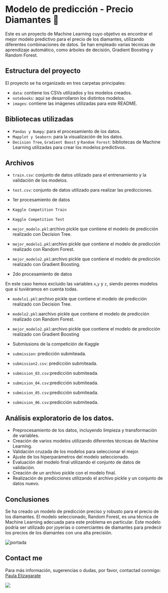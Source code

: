 # Modelo de predicción - Precio Diamantes 💎

Este es un proyecto de Machine Learning cuyo objetivo es encontrar el mejor modelo predictivo para el precio de los diamantes, utilizando diferentes combinaciones de datos. Se han empleado varias técnicas de aprendizaje automático, como árboles de decisión, Gradient Boosting y Random Forest.

## Estructura del proyecto

El proyecto se ha organizado en tres carpetas principales:

- `data`: contiene los CSVs utilizados y los modelos creados.
- `notebooks`: aquí se desarrollaron los distintos modelos.
- `images`: contiene las imágenes utilizadas para este README.


## Bibliotecas utilizadas

- `Pandas y Numpy`: para el procesamiento de los datos.
- `Mapplot y Seaborn`: para la visualización de los datos.
- `Decision Tree`, `Gradient Boost` y `Random Forest`: bibliotecas de Machine Learning utilizadas para crear los modelos predictivos.

## Archivos

- `train.csv`: conjunto de datos utilizado para el entrenamiento y la validación de los modelos.
- `test.csv`: conjunto de datos utilizado para realizar las predicciones.

- 1er procesamiento de datos

- `Kaggle Competition Train`
- `Kaggle Competition Test`
- `mejor_modelo.pkl`:archivo pickle que contiene el modelo de predicción realizado con Decision Tree.
- `mejor_modelo1.pkl`:archivo pickle que contiene el modelo de predicción realizado con Random Forest.
- `mejor_modelo2.pkl`:archivo pickle que contiene el modelo de predicción realizado con Gradient Boosting.


- 2do procesamiento de datos

En este caso hemos excluido las variables `x`,`y` y `z`, siendo peores modelos que si tuviéramos en cuenta todas. 

- `modelo1.pkl`:archivo pickle que contiene el modelo de predicción realizado con Decision Tree.
- `modelo2.pkl`:aarchivo pickle que contiene el modelo de predicción realizado con Random Forest.
- `mejor_modelo2.pkl`:archivo pickle que contiene el modelo de predicción realizado con Gradient Boosting


- Submissions de la competición de Kaggle

- `submission`: predicción submiteada.
- `submission2.csv`: predicción submiteada.
- `submision_03.csv`:predicción submiteada.
- `submision_04.csv`:predicción submiteada.
- `submision_05.csv`:predicción submiteada.
- `submision_06.csv`:predicción submiteada.

## Análisis exploratorio de los datos.

- Preprocesamiento de los datos, incluyendo limpieza y transformación de variables.
- Creación de varios modelos utilizando diferentes técnicas de Machine Learning.
- Validación cruzada de los modelos para seleccionar el mejor.
- Ajuste de los hiperparámetros del modelo seleccionado.
- Evaluación del modelo final utilizando el conjunto de datos de validación.
- Creación de un archivo pickle con el modelo final.
- Realización de predicciones utilizando el archivo pickle y un conjunto de datos nuevo.

## Conclusiones

Se ha creado un modelo de predicción preciso y robusto para el precio de los diamantes. El modelo seleccionado, Random Forest, es una técnica de Machine Learning adecuada para este problema en particular. Este modelo podría ser utilizado por joyerías o comerciantes de diamantes para predecir los precios de los diamantes con una alta precisión.


![portada](https://www.google.com/url?sa=i&url=https%3A%2F%2Fwww.informacion.es%2Fmedio-ambiente%2F2022%2F09%2F02%2Fdescubren-ingentes-cantidades-diamantes-nucleo-74949331.html&psig=AOvVaw3TX-h0aSS2oBDoOmyttRQi&ust=1680430736813000&source=images&cd=vfe&ved=0CBAQjRxqFwoTCJCl9rq6iP4CFQAAAAAdAAAAABAJ)

## Contact me

Para más información, sugerencias o dudas, por favor, contactad conmigo:
[Paula Elizagarate](https://www.linkedin.com/in/paulaelizagarate/)

![](https://www.reactiongifs.com/r/dbts.gif)
